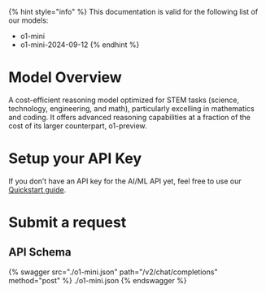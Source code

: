 [#references:start]: <> ({ "template": "openapi" })
{% hint style="info" %}
This documentation is valid for the following list of our models:
* o1-mini
* o1-mini-2024-09-12
{% endhint %}

# Model Overview
A cost-efficient reasoning model optimized for STEM tasks (science, technology, engineering, and math), particularly excelling in mathematics and coding. It offers advanced reasoning capabilities at a fraction of the cost of its larger counterpart, o1-preview.

# Setup your API Key
If you don’t have an API key for the AI/ML API yet, feel free to use our [Quickstart guide](https://docs.aimlapi.com/quickstart/setting-up).

# Submit a request
## API Schema
{% swagger src="./o1-mini.json" path="/v2/chat/completions" method="post" %}
./o1-mini.json
{% endswagger %}

[#references:end]: <> ({})